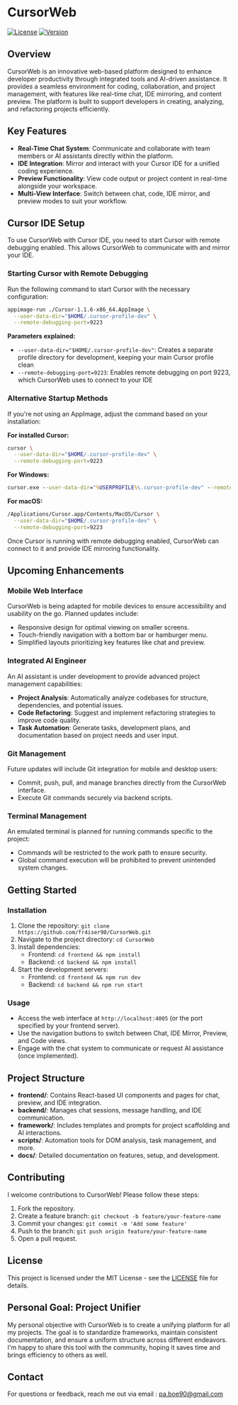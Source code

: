# CursorWeb

[![License](https://img.shields.io/badge/license-MIT-blue.svg)](LICENSE)
[![Version](https://img.shields.io/badge/version-1.0.0-green.svg)](CHANGELOG.md)

## Overview

CursorWeb is an innovative web-based platform designed to enhance developer productivity through integrated tools and AI-driven assistance. It provides a seamless environment for coding, collaboration, and project management, with features like real-time chat, IDE mirroring, and content preview. The platform is built to support developers in creating, analyzing, and refactoring projects efficiently.

## Key Features

- **Real-Time Chat System**: Communicate and collaborate with team members or AI assistants directly within the platform.
- **IDE Integration**: Mirror and interact with your Cursor IDE for a unified coding experience.
- **Preview Functionality**: View code output or project content in real-time alongside your workspace.
- **Multi-View Interface**: Switch between chat, code, IDE mirror, and preview modes to suit your workflow.

## Cursor IDE Setup

To use CursorWeb with Cursor IDE, you need to start Cursor with remote debugging enabled. This allows CursorWeb to communicate with and mirror your IDE.

### Starting Cursor with Remote Debugging

Run the following command to start Cursor with the necessary configuration:

```bash
appimage-run ./Cursor-1.1.6-x86_64.AppImage \
  --user-data-dir="$HOME/.cursor-profile-dev" \
  --remote-debugging-port=9223
```

**Parameters explained:**
- `--user-data-dir="$HOME/.cursor-profile-dev"`: Creates a separate profile directory for development, keeping your main Cursor profile clean
- `--remote-debugging-port=9223`: Enables remote debugging on port 9223, which CursorWeb uses to connect to your IDE

### Alternative Startup Methods

If you're not using an AppImage, adjust the command based on your installation:

**For installed Cursor:**
```bash
cursor \
  --user-data-dir="$HOME/.cursor-profile-dev" \
  --remote-debugging-port=9223
```

**For Windows:**
```cmd
cursor.exe --user-data-dir="%USERPROFILE%\.cursor-profile-dev" --remote-debugging-port=9223
```

**For macOS:**
```bash
/Applications/Cursor.app/Contents/MacOS/Cursor \
  --user-data-dir="$HOME/.cursor-profile-dev" \
  --remote-debugging-port=9223
```

Once Cursor is running with remote debugging enabled, CursorWeb can connect to it and provide IDE mirroring functionality.

## Upcoming Enhancements

### Mobile Web Interface
CursorWeb is being adapted for mobile devices to ensure accessibility and usability on the go. Planned updates include:
- Responsive design for optimal viewing on smaller screens.
- Touch-friendly navigation with a bottom bar or hamburger menu.
- Simplified layouts prioritizing key features like chat and preview.

### Integrated AI Engineer
An AI assistant is under development to provide advanced project management capabilities:
- **Project Analysis**: Automatically analyze codebases for structure, dependencies, and potential issues.
- **Code Refactoring**: Suggest and implement refactoring strategies to improve code quality.
- **Task Automation**: Generate tasks, development plans, and documentation based on project needs and user input.

### Git Management
Future updates will include Git integration for mobile and desktop users:
- Commit, push, pull, and manage branches directly from the CursorWeb interface.
- Execute Git commands securely via backend scripts.

### Terminal Management
An emulated terminal is planned for running commands specific to the project:
- Commands will be restricted to the work path to ensure security.
- Global command execution will be prohibited to prevent unintended system changes.
## Getting Started

### Installation
1. Clone the repository: `git clone https://github.com/fr4iser90/CursorWeb.git`
2. Navigate to the project directory: `cd CursorWeb`
3. Install dependencies:
   - Frontend: `cd frontend && npm install`
   - Backend: `cd backend && npm install`
4. Start the development servers:
   - Frontend: `cd frontend && npm run dev`
   - Backend: `cd backend && npm run start`

### Usage
- Access the web interface at `http://localhost:4005` (or the port specified by your frontend server).
- Use the navigation buttons to switch between Chat, IDE Mirror, Preview, and Code views.
- Engage with the chat system to communicate or request AI assistance (once implemented).

## Project Structure
- **frontend/**: Contains React-based UI components and pages for chat, preview, and IDE integration.
- **backend/**: Manages chat sessions, message handling, and IDE communication.
- **framework/**: Includes templates and prompts for project scaffolding and AI interactions.
- **scripts/**: Automation tools for DOM analysis, task management, and more.
- **docs/**: Detailed documentation on features, setup, and development.

## Contributing
I welcome contributions to CursorWeb! Please follow these steps:
1. Fork the repository.
2. Create a feature branch: `git checkout -b feature/your-feature-name`
3. Commit your changes: `git commit -m 'Add some feature'`
4. Push to the branch: `git push origin feature/your-feature-name`
5. Open a pull request.

## License
This project is licensed under the MIT License - see the [LICENSE](LICENSE) file for details.

## Personal Goal: Project Unifier

My personal objective with CursorWeb is to create a unifying platform for all my projects. The goal is to standardize frameworks, maintain consistent documentation, and ensure a uniform structure across different endeavors. I'm happy to share this tool with the community, hoping it saves time and brings efficiency to others as well.

## Contact
For questions or feedback, reach me out via email : pa.boe90@gmail.com